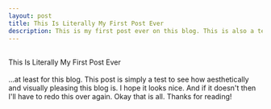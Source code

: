 ```yaml
---
layout: post
title: This Is Literally My First Post Ever
description: This is my first post ever on this blog. This is also a test.
---
```

<br>This Is Literally My First Post Ever
<br>
<br>...at least for this blog. This post is simply a test to see how aesthetically and visually pleasing this blog is. I hope it looks nice. And if it doesn't then I'll have to redo this over again. Okay that is all. Thanks for reading!
